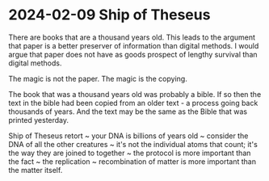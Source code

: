 # 2024-02-09 Ship of Theseus

There are books that are a thousand years old. This leads to the argument that paper is a better preserver of information than digital methods. I would argue that paper does not have as goods prospect of lengthy survival than digital methods.

The magic is not the paper. The magic is the copying.

The book that was a thousand years old was probably a bible. If so then the text in the bible had been copied from an older text - a process going back thousands of years. And the text may be the same as the Bible that was printed yesterday.

Ship of Theseus retort ~ your DNA is billions of years old ~ consider the DNA of all the other creatures ~ it's not the individual atoms that count; it's the way they are joined to together ~ the protocol is more important than the fact ~ the replication ~ recombination of matter is more important than the matter itself.

